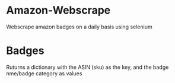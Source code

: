# Amazon-Webscrape

Webscrape amazon badges on a daily basis using selenium

# Badges

Ruturns a dictionary with the ASIN (sku) as the key, and the badge nme/badge category as values
